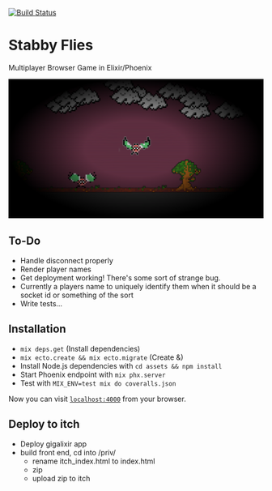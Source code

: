 [![Build Status](https://api.cirrus-ci.com/github/hassanshaikley/stabby-flies.svg)](https://cirrus-ci.com/github/hassanshaikley/stabby-flies)


# Stabby Flies

Multiplayer Browser Game in Elixir/Phoenix

![Screenshot](stabby_flies_screenshot.png "Screenshot")

## To-Do

- Handle disconnect properly
- Render player names
- Get deployment working! There's some sort of strange bug.
- Currently a players name to uniquely identify them when it should be a socket id or something of the sort
- Write tests...

## Installation

  * `mix deps.get` (Install dependencies)
  * `mix ecto.create && mix ecto.migrate` (Create &)
  * Install Node.js dependencies with `cd assets && npm install`
  * Start Phoenix endpoint with `mix phx.server`
  * Test with `MIX_ENV=test mix do coveralls.json`

Now you can visit [`localhost:4000`](http://localhost:4000) from your browser.

## Deploy to itch

- Deploy gigalixir app
- build front end, cd into /priv/ 
  - rename itch_index.html to index.html
  - zip
  - upload zip to itch